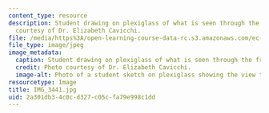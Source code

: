 ```yaml
---
content_type: resource
description: Student drawing on plexiglass of what is seen through the frame. Photo
  courtesy of Dr. Elizabeth Cavicchi.
file: /media/https%3A/open-learning-course-data-rc.s3.amazonaws.com/ec-050-recreate-experiments-from-history-inform-the-future-from-the-past-galileo-january-iap-2010/2a301db34c0cd327c05cfa79e998c1dd_IMG_3441.jpg
file_type: image/jpeg
image_metadata:
  caption: Student drawing on plexiglass of what is seen through the frame.
  credit: Photo courtesy of Dr. Elizabeth Cavicchi.
  image-alt: Photo of a student sketch on plexiglass showing the view through a frame.
resourcetype: Image
title: IMG_3441.jpg
uid: 2a301db3-4c0c-d327-c05c-fa79e998c1dd
---
```

